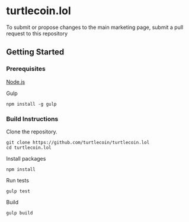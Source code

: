 # turtlecoin.lol

To submit or propose changes to the main marketing page, submit a pull request to this repository


## Getting Started

### Prerequisites

[Node.js](https://nodejs.org/en/)


Gulp
```
npm install -g gulp
```
### Build Instructions

Clone the repository.
```
git clone https://github.com/turtlecoin/turtlecoin.lol
cd turtlecoin.lol
```
Install packages
```
npm install
```
Run tests
```
gulp test
```
Build
```
gulp build
```
